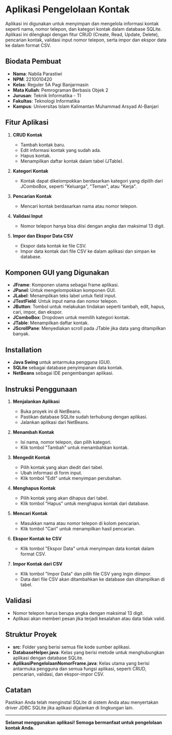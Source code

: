 
# Aplikasi Pengelolaan Kontak

Aplikasi ini digunakan untuk menyimpan dan mengelola informasi kontak seperti nama, nomor telepon, dan kategori kontak dalam database SQLite. Aplikasi ini dilengkapi dengan fitur CRUD (Create, Read, Update, Delete), pencarian kontak, validasi input nomor telepon, serta impor dan ekspor data ke dalam format CSV.


## Biodata Pembuat

- **Nama**: Nabila Parastiwi
- **NPM**: 2210010420
- **Kelas**: Reguler 5A Pagi Banjarmasin
- **Mata Kuliah**: Pemrograman Berbasis Objek 2
- **Jurusan**: Teknik Informatika - TI
- **Fakultas**: Teknologi Informatika
- **Kampus**: Universitas Islam Kalimantan Muhammad Arsyad Al-Banjari

## Fitur Aplikasi

1. **CRUD Kontak**
   - Tambah kontak baru.
   - Edit informasi kontak yang sudah ada.
   - Hapus kontak.
   - Menampilkan daftar kontak dalam tabel (JTable).

2. **Kategori Kontak**
   - Kontak dapat dikelompokkan berdasarkan kategori yang dipilih dari JComboBox, seperti "Keluarga", "Teman", atau "Kerja".

3. **Pencarian Kontak**
   - Mencari kontak berdasarkan nama atau nomor telepon.

4. **Validasi Input**
   - Nomor telepon hanya bisa diisi dengan angka dan maksimal 13 digit.

5. **Impor dan Ekspor Data CSV**
   - Ekspor data kontak ke file CSV.
   - Impor data kontak dari file CSV ke dalam aplikasi dan simpan ke database.


## Komponen GUI yang Digunakan

- **JFrame**: Komponen utama sebagai frame aplikasi.
- **JPanel**: Untuk mengelompokkan komponen GUI.
- **JLabel**: Menampilkan teks label untuk field input.
- **JTextField**: Untuk input nama dan nomor telepon.
- **JButton**: Tombol untuk melakukan tindakan seperti tambah, edit, hapus, cari, impor, dan ekspor.
- **JComboBox**: Dropdown untuk memilih kategori kontak.
- **JTable**: Menampilkan daftar kontak.
- **JScrollPane**: Menyediakan scroll pada JTable jika data yang ditampilkan banyak.


## Installation

- **Java Swing** untuk antarmuka pengguna (GUI).
- **SQLite** sebagai database penyimpanan data kontak.
- **NetBeans** sebagai IDE pengembangan aplikasi.

    
## Instruksi Penggunaan

1. **Menjalankan Aplikasi**
   - Buka proyek ini di NetBeans.
   - Pastikan database SQLite sudah terhubung dengan aplikasi.
   - Jalankan aplikasi dari NetBeans.

2. **Menambah Kontak**
   - Isi nama, nomor telepon, dan pilih kategori.
   - Klik tombol "Tambah" untuk menambahkan kontak.

3. **Mengedit Kontak**
   - Pilih kontak yang akan diedit dari tabel.
   - Ubah informasi di form input.
   - Klik tombol "Edit" untuk menyimpan perubahan.

4. **Menghapus Kontak**
   - Pilih kontak yang akan dihapus dari tabel.
   - Klik tombol "Hapus" untuk menghapus kontak dari database.

5. **Mencari Kontak**
   - Masukkan nama atau nomor telepon di kolom pencarian.
   - Klik tombol "Cari" untuk menampilkan hasil pencarian.

6. **Ekspor Kontak ke CSV**
   - Klik tombol "Ekspor Data" untuk menyimpan data kontak dalam format CSV.

7. **Impor Kontak dari CSV**
   - Klik tombol "Impor Data" dan pilih file CSV yang ingin diimpor.
   - Data dari file CSV akan ditambahkan ke database dan ditampilkan di tabel.



## Validasi

- Nomor telepon harus berupa angka dengan maksimal 13 digit.
- Aplikasi akan memberi pesan jika terjadi kesalahan atau data tidak valid.


## Struktur Proyek

- **src**: Folder yang berisi semua file kode sumber aplikasi.
- **DatabaseHelper.java**: Kelas yang berisi metode untuk menghubungkan aplikasi dengan database SQLite.
- **AplikasiPengelolaanNomorFrame.java**: Kelas utama yang berisi antarmuka pengguna dan semua fungsi aplikasi, seperti CRUD, pencarian, validasi, dan ekspor-impor CSV.


## Catatan

Pastikan Anda telah menginstal SQLite di sistem Anda atau menyertakan driver JDBC SQLite jika aplikasi dijalankan di lingkungan lain.

---

**Selamat menggunakan aplikasi! Semoga bermanfaat untuk pengelolaan kontak Anda.**

